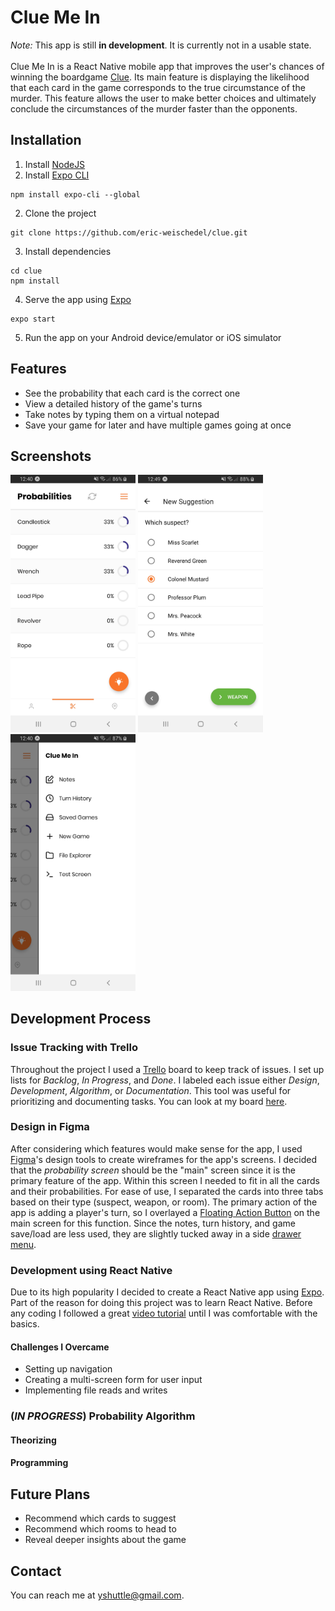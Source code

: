 # Clue Me In #
*Note:* This app is still **in development**. It is currently not in a usable state. <br><br>
Clue Me In is a React Native mobile app that improves the user's chances of winning the boardgame [Clue](https://en.wikipedia.org/wiki/Cluedo). Its main feature is displaying the likelihood that each card in the game corresponds to the true circumstance of the murder. This feature allows the user to make better choices and ultimately conclude the circumstances of the murder faster than the opponents.

## Installation ##
1. Install [NodeJS](https://nodejs.org/en/)
2. Install [Expo CLI](https://docs.expo.io/versions/latest/workflow/expo-cli/)
```
npm install expo-cli --global
```
2. Clone the project
```
git clone https://github.com/eric-weischedel/clue.git
```
3. Install dependencies
```
cd clue
npm install
```
4. Serve the app using [Expo](http://expo.io/)
```
expo start
```
5. Run the app on your Android device/emulator or iOS simulator

## Features ##
- See the probability that each card is the correct one
- View a detailed history of the game's turns
- Take notes by typing them on a virtual notepad 
- Save your game for later and have multiple games going at once

## Screenshots ##
<img src="assets/readme/home.jpg" width="200">
<img src="assets/readme/suggestion.jpg" width="200">
<img src="assets/readme/menu.jpg" width="200">

## Development Process ##

### Issue Tracking with Trello ###
Throughout the project I used a [Trello](https://trello.com) board to keep track of issues. I set up lists for *Backlog*, *In Progress*, and *Done*. I labeled each issue either *Design*, *Development*, *Algorithm*, or *Documentation*. This tool was useful for prioritizing and documenting tasks. You can look at my board [here](https://google.com).

### Design in Figma ###
After considering which features would make sense for the app, I used [Figma](https://figma.com)'s design tools to create wireframes for the app's screens. I decided that the *probability screen* should be the "main" screen since it is the primary feature of the app. Within this screen I needed to fit in all the cards and their probabilities. For ease of use, I separated the cards into three tabs based on their type (suspect, weapon, or room). The primary action of the app is adding a player's turn, so I overlayed a [Floating Action Button](https://callstack.github.io/react-native-paper/fab.html) on the main screen for this function. Since the notes, turn history, and game save/load are less used, they are slightly tucked away in a side [drawer menu](https://reactnavigation.org/docs/en/drawer-based-navigation.html).

### Development using React Native ###
Due to its high popularity I decided to create a React Native app using [Expo](https://expo.io/). Part of the reason for doing this project was to learn React Native. Before any coding I followed a great [video tutorial](https://www.youtube.com/playlist?list=PL4cUxeGkcC9ixPU-QkScoRBVxtPPzVjrQ) until I was comfortable with the basics.

#### Challenges I Overcame ####
- Setting up navigation
- Creating a multi-screen form for user input
- Implementing file reads and writes

### (*IN PROGRESS*) Probability Algorithm ###

#### Theorizing ####

#### Programming ####

## Future Plans ##
- Recommend which cards to suggest
- Recommend which rooms to head to
- Reveal deeper insights about the game

## Contact ##
You can reach me at yshuttle@gmail.com.
